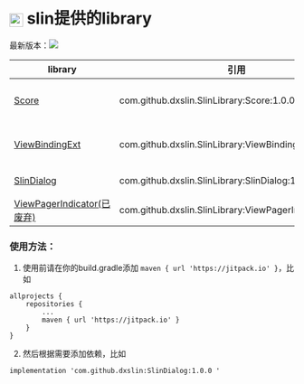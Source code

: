 # <img src="https://raw.githubusercontent.com/dxslin/SlinLibrary/master/img/slin.png" align="center" width="24" height="24"  />  slin提供的library

最新版本：[![ ](https://jitpack.io/v/dxslin/SlinLibrary.svg)](https://jitpack.io/#dxslin/SlinLibrary)


| library  |  引用  |  简介  |
|---|---|---|
|  [Score](./Score) |  com.github.dxslin.SlinLibrary:Score:1.0.0  |  封装的Android开发核心库（jetpack套件） |
|  [ViewBindingExt](./ViewBindingExt) |  com.github.dxslin.SlinLibrary:ViewBindingExt:1.0.0   |  ViewBinding扩展方法，快速创建绑定  |
|  [SlinDialog](./SlinDialog) |  com.github.dxslin.SlinLibrary:SlinDialog:1.0.0   |  一个封装了的DialogFragment  |
|  [ViewPagerIndicator(已废弃)](ViewPagerIndicator) |  com.github.dxslin.SlinLibrary:ViewPagerIndicator:1.0.0   |  仿BiliBili的一个tab指示器  |

### 使用方法：

1. 使用前请在你的build.gradle添加 `maven { url 'https://jitpack.io' }`，比如
```
allprojects {
    repositories {
        ...
        maven { url 'https://jitpack.io' }
    }
}
```

2. 然后根据需要添加依赖，比如
```
implementation 'com.github.dxslin:SlinDialog:1.0.0 '
```
